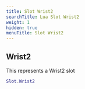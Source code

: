 ```yaml
---
title: Slot Wrist2
searchTitle: Lua Slot Wrist2
weight: 1
hidden: true
menuTitle: Slot Wrist2
---
```

## Wrist2

This represents a Wrist2 slot
```lua
Slot.Wrist2
```